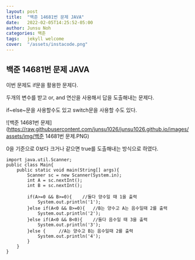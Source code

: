 ```yaml
---
layout: post
title:  "백준 14681번 문제 JAVA"
date:   2022-02-05T14:25:52-05:00
author: Junsu Noh
categories: 백준
tags:	jekyll welcome
cover:  "/assets/instacode.png" 
---
```


## 백준 14681번 문제 JAVA



이번 문제도 if문을 활용한 문제다.

두개의 변수를 받고 or, and 연산을 사용해서 답을 도출해내는 문제다.

if~else~문을 사용할수도 있고 switch문을 사용할 수도 있다.



![백준 14681번 문제](https://raw.githubusercontent.com/junsu1026/junsu1026.github.io/images/assets/img/백준 14681번 문제.PNG)



0을 기준으로 0보다 크거나 같으면 true를 도출해내는 방식으로 하였다.



```
import java.util.Scanner;
public class Main{
    public static void main(String[] args){
        Scanner sc = new Scanner(System.in);
        int A = sc.nextInt();
        int B = sc.nextInt();
        
        if(A>=0 && B>=0){    //둘다 양수일 때 1을 출력
            System.out.println('1');
        }else if(A<0 && B>=0){   //B는 양수고 A는 음수일때 2를 출력
            System.out.println('2');
        }else if(A<0 && B<0){	 //둘다 음수일 때 3을 출력
            System.out.println('3');
        }else {		//A는 양수고 B는 음수일때 2를 출력
            System.out.println('4');
        }
    }
}
```

